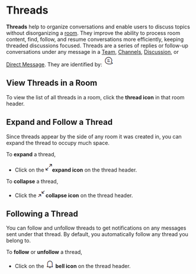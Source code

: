 # Threads

**Threads** help to organize conversations and enable users to discuss topics without disorganizing a [room](../). They improve the ability to process room content, find, follow, and resume conversations more efficiently, keeping threaded discussions focused. Threads are a series of replies or follow-up conversations under any message in a [Team](../../../../guides/user-guides/rooms/teams/), [Channels](../channels/), [Discussion](../../../rocket.chat-workspace-administration/settings/discussion.md), or [Direct Message](../../../rocket.chat-workspace-administration/settings/discussion.md). They are identified by: <img src="../../../../.gitbook/assets/thread-icon.png" alt="" data-size="line">

## View Threads in a Room

To view the list of all threads in a room, click the **thread icon** in that room header.

## Expand and Follow a Thread

Since threads appear by the side of any room it was created in, you can expand the thread to occupy much space.

To **expand** a thread,&#x20;

* Click on the <img src="../../../../.gitbook/assets/thread-expand-icon.png" alt="" data-size="line">**expand icon** on the thread header.&#x20;

To **collapse** a thread,

* Click the <img src="../../../../.gitbook/assets/thread-collapse-icon.png" alt="" data-size="line">**collapse icon** on the thread header.&#x20;

## Following a Thread

You can follow and unfollow threads to get notifications on any messages sent under that thread. By default, you automatically follow any thread you belong to.

To **follow** or **unfollow** a thread,&#x20;

* Click on the <img src="../../../../.gitbook/assets/bell-icon.png" alt="" data-size="line">**bell icon** on the thread header.
